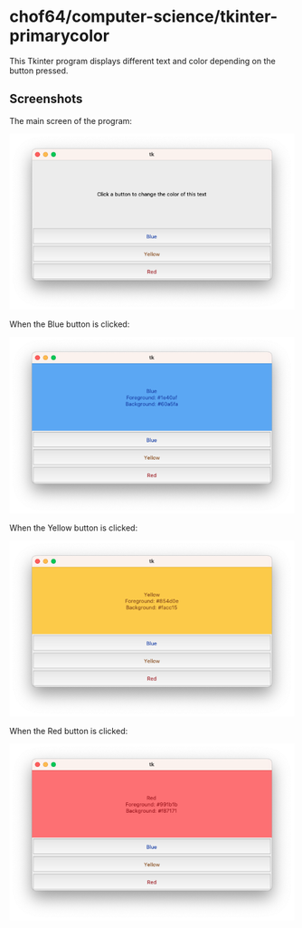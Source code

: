 # chof64/computer-science/tkinter-primarycolor

This Tkinter program displays different text and color depending on the button pressed.

## Screenshots

The main screen of the program:

![Main Screen](/tkinter-primarycolor/screenshots/mainscreen.png)

When the Blue button is clicked:

![Selected Blue](/tkinter-primarycolor/screenshots/selectedblue.png)

When the Yellow button is clicked:

![Selected Yellow](/tkinter-primarycolor/screenshots/selectedyellow.png)

When the Red button is clicked:

![Selected Red](/tkinter-primarycolor/screenshots/selectedred.png)
